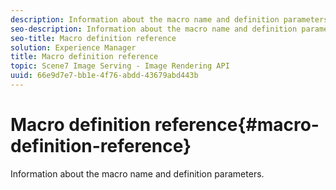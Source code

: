 ```yaml
---
description: Information about the macro name and definition parameters.
seo-description: Information about the macro name and definition parameters.
seo-title: Macro definition reference
solution: Experience Manager
title: Macro definition reference
topic: Scene7 Image Serving - Image Rendering API
uuid: 66e9d7e7-bb1e-4f76-abdd-43679abd443b
---
```


# Macro definition reference{#macro-definition-reference}

Information about the macro name and definition parameters.

